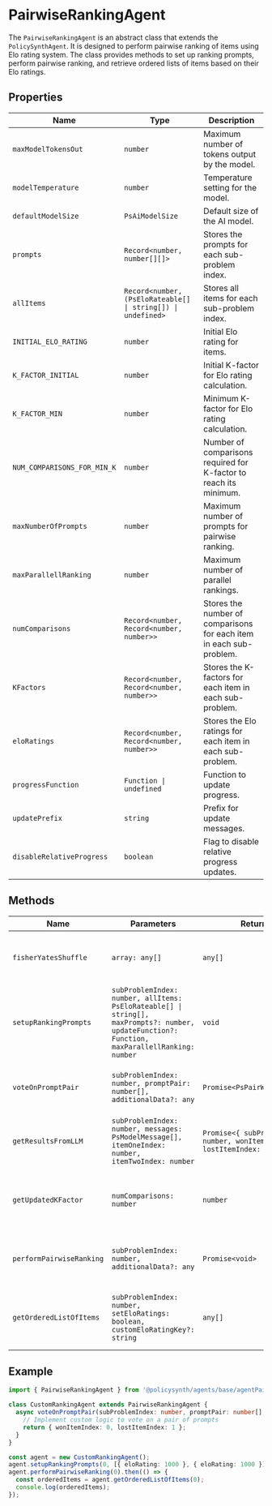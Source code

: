 # PairwiseRankingAgent

The `PairwiseRankingAgent` is an abstract class that extends the `PolicySynthAgent`. It is designed to perform pairwise ranking of items using Elo rating system. The class provides methods to set up ranking prompts, perform pairwise ranking, and retrieve ordered lists of items based on their Elo ratings.

## Properties

| Name                      | Type                                      | Description                                                                 |
|---------------------------|-------------------------------------------|-----------------------------------------------------------------------------|
| `maxModelTokensOut`       | `number`                                  | Maximum number of tokens output by the model.                               |
| `modelTemperature`        | `number`                                  | Temperature setting for the model.                                          |
| `defaultModelSize`        | `PsAiModelSize`                           | Default size of the AI model.                                               |
| `prompts`                 | `Record<number, number[][]>`              | Stores the prompts for each sub-problem index.                              |
| `allItems`                | `Record<number, (PsEloRateable[] \| string[]) \| undefined>` | Stores all items for each sub-problem index.                                |
| `INITIAL_ELO_RATING`      | `number`                                  | Initial Elo rating for items.                                               |
| `K_FACTOR_INITIAL`        | `number`                                  | Initial K-factor for Elo rating calculation.                                |
| `K_FACTOR_MIN`            | `number`                                  | Minimum K-factor for Elo rating calculation.                                |
| `NUM_COMPARISONS_FOR_MIN_K` | `number`                                | Number of comparisons required for K-factor to reach its minimum.           |
| `maxNumberOfPrompts`      | `number`                                  | Maximum number of prompts for pairwise ranking.                             |
| `maxParallellRanking`     | `number`                                  | Maximum number of parallel rankings.                                        |
| `numComparisons`          | `Record<number, Record<number, number>>`  | Stores the number of comparisons for each item in each sub-problem.         |
| `KFactors`                | `Record<number, Record<number, number>>`  | Stores the K-factors for each item in each sub-problem.                     |
| `eloRatings`              | `Record<number, Record<number, number>>`  | Stores the Elo ratings for each item in each sub-problem.                   |
| `progressFunction`        | `Function \| undefined`                   | Function to update progress.                                                |
| `updatePrefix`            | `string`                                  | Prefix for update messages.                                                 |
| `disableRelativeProgress` | `boolean`                                 | Flag to disable relative progress updates.                                  |

## Methods

| Name                      | Parameters                                                                 | Return Type                | Description                                                                 |
|---------------------------|----------------------------------------------------------------------------|----------------------------|-----------------------------------------------------------------------------|
| `fisherYatesShuffle`      | `array: any[]`                                                             | `any[]`                    | Shuffles an array using the Fisher-Yates algorithm.                         |
| `setupRankingPrompts`     | `subProblemIndex: number, allItems: PsEloRateable[] \| string[], maxPrompts?: number, updateFunction?: Function, maxParallellRanking: number` | `void`                     | Sets up ranking prompts for a sub-problem.                                  |
| `voteOnPromptPair`        | `subProblemIndex: number, promptPair: number[], additionalData?: any`      | `Promise<PsPairWiseVoteResults>` | Abstract method to vote on a pair of prompts.                               |
| `getResultsFromLLM`       | `subProblemIndex: number, messages: PsModelMessage[], itemOneIndex: number, itemTwoIndex: number` | `Promise<{ subProblemIndex: number, wonItemIndex: number, lostItemIndex: number }>` | Gets results from the language model for a pair of items.                   |
| `getUpdatedKFactor`       | `numComparisons: number`                                                   | `number`                   | Calculates the updated K-factor based on the number of comparisons.         |
| `performPairwiseRanking`  | `subProblemIndex: number, additionalData?: any`                            | `Promise<void>`            | Performs pairwise ranking for a sub-problem.                                |
| `getOrderedListOfItems`   | `subProblemIndex: number, setEloRatings: boolean, customEloRatingKey?: string` | `any[]`                    | Retrieves an ordered list of items based on their Elo ratings.              |

## Example

```typescript
import { PairwiseRankingAgent } from '@policysynth/agents/base/agentPairwiseRanking.js';

class CustomRankingAgent extends PairwiseRankingAgent {
  async voteOnPromptPair(subProblemIndex: number, promptPair: number[], additionalData?: any): Promise<PsPairWiseVoteResults> {
    // Implement custom logic to vote on a pair of prompts
    return { wonItemIndex: 0, lostItemIndex: 1 };
  }
}

const agent = new CustomRankingAgent();
agent.setupRankingPrompts(0, [{ eloRating: 1000 }, { eloRating: 1000 }]);
agent.performPairwiseRanking(0).then(() => {
  const orderedItems = agent.getOrderedListOfItems(0);
  console.log(orderedItems);
});
```